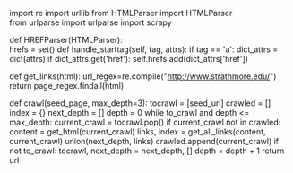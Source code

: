 import re
import urllib 
from HTMLParser import HTMLParser  
from urlparse import urlparse
import scrapy

def HREFParser(HTMLParser):  
    hrefs = set()
    def handle_starttag(self, tag, attrs):
        if tag == 'a':
            dict_attrs = dict(attrs)
            if dict_attrs.get('href'):
                self.hrefs.add(dict_attrs['href'])

def get_links(html):
 url_regex=re.compile("http://www.strathmore.edu/")
 return page_regex.findall(html)


def crawl(seed_page, max_depth=3):
    tocrawl = [seed_url]
    crawled = []
    index = {}
    next_depth = []
    depth = 0
    while to_crawl and depth <= max_depth:
          current_crawl = tocrawl.pop()
          if current_crawl not in crawled:
             content = get_html(current_crawl)
             links, index = get_all_links(content, current_crawl)
             union(next_depth, links)
             crawled.append(current_crawl)
          if not to_crawl:
             tocrawl, next_depth = next_depth, []
             depth = depth + 1
    return url


